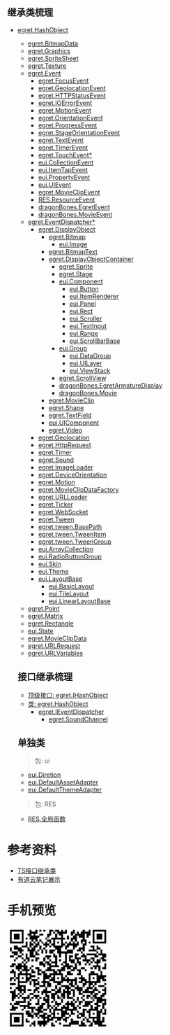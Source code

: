 ## 继承类梳理

+ [egret.HashObject](http://developer.egret.com/cn/apidoc/index/name/egret.HashObject)
  + [egret.BitmapData](http://developer.egret.com/cn/apidoc/index/name/egret.HashObject#)
  + [egret.Graphics](http://developer.egret.com/cn/apidoc/index/name/egret.HashObject#)
  + [egret.SpriteSheet]()
  + [egret.Texture](http://developer.egret.com/cn/apidoc/index/name/egret.Texture)
  + [egret.Event](http://developer.egret.com/cn/apidoc/index/name/egret.Event)
    + [egret.FocusEvent]()
    + [egret.GeolocationEvent]()
    + [egret.HTTPStatusEvent]()
    + [egret.IOErrorEvent]()
    + [egret.MotionEvent]()
    + [egret.OrientationEvent]()
    + [egret.ProgressEvent]()
    + [egret.StageOrientationEvent]()
    + [egret.TextEvent]()
    + [egret.TimerEvent]()
    + [egret.TouchEvent*](http://developer.egret.com/cn/apidoc/index/name/egret.TouchEvent)
    + [eui.CollectionEvent]()
    + [eui.ItemTapEvent]()
    + [eui.PropertyEvent]()
    + [eui.UIEvent]()
    + [egret.MovieClipEvent]()
    + [RES.ResourceEvent]()
    + [dragonBones.EgretEvent]()
    + [dragonBones.MovieEvent]()
  + [egret.EventDispatcher*](http://developer.egret.com/cn/apidoc/index/name/egret.EventDispatcher)
    + [egret.DisplayObject](http://developer.egret.com/cn/apidoc/index/name/egret.DisplayObject)
      + [egret.Bitmap](http://developer.egret.com/cn/apidoc/index/name/egret.Bitmap)
        + [eui.Image](http://developer.egret.com/cn/apidoc/index/name/eui.Image)
      + [egret.BitmapText]()
      + [egret.DisplayObjectContainer](http://developer.egret.com/cn/apidoc/index/name/egret.DisplayObjectContainer)
        + [egret.Sprite](http://developer.egret.com/cn/apidoc/index/name/egret.Sprite)
        + [egret.Stage]()
        + [eui.Component](http://developer.egret.com/cn/apidoc/index/name/eui.Component)
          + [eui.Button]()
          + [eui.ItemRenderer]()
          + [eui.Panel]()
          + [eui.Rect](http://developer.egret.com/cn/apidoc/index/name/eui.Rect)
          + [eui.Scroller]()
          + [eui.TextInput]()
          + [eui.Range]()
          + [eui.ScrollBarBase]()
        + [eui.Group](http://developer.egret.com/cn/apidoc/index/name/eui.Group)
          + [eui.DataGroup]()
          + [eui.UILayer](http://developer.egret.com/cn/apidoc/index/name/eui.UILayer)
          + [eui.ViewStack]()
        + [egret.ScrollView]()
        + [dragonBones.EgretArmatureDisplay]()
        + [dragonBones.Movie]()
      + [egret.MovieClip]()
      + [egret.Shape]()
      + [egret.TextField]()
      + [eui.UIComponent]()
      + [egret.Video]()
    + [egret.Geolocation]()
    + [egret.HttpRequest]()
    + [egret.Timer]()
    + [egret.Sound](http://developer.egret.com/cn/apidoc/index/name/egret.Sound)
    + [egret.ImageLoader]()
    + [egret.DeviceOrientation]()
    + [egret.Motion]()
    + [egret.MovieClipDataFactory]()
    + [egret.URLLoader]()
    + [egret.Ticker]()
    + [egret.WebSocket]()
    + [egret.Tween](http://developer.egret.com/cn/apidoc/index/name/egret.Tween)
    + [egret.tween.BasePath]()
    + [egret.tween.TweenItem]()
    + [egret.tween.TweenGroup]()
    + [eui.ArrayCollection]()
    + [eui.RadioButtonGroup]()
    + [eui.Skin](http://developer.egret.com/cn/apidoc/index/name/eui.Skin)
    + [eui.Theme](http://developer.egret.com/cn/apidoc/index/name/eui.Theme)
    + [eui.LayoutBase](http://developer.egret.com/cn/apidoc/index/name/eui.LayoutBase)
      + [eui.BasicLayout](http://developer.egret.com/cn/apidoc/index/name/eui.BasicLayout)
      + [eui.TileLayout]()
      + [eui.LinearLayoutBase]()
  + [egret.Point](http://developer.egret.com/cn/apidoc/index/name/egret.Point)
  + [egret.Matrix]()
  + [egret.Rectangle](http://developer.egret.com/cn/apidoc/index/name/egret.Rectangle)
  + [eui.State]()
  + [egret.MovieClipData]()
  + [egret.URLRequest]()
  + [egret.URLVariables]()

  ## 接口继承梳理
  + [顶级接口: egret.IHashObject](http://developer.egret.com/cn/apidoc/index/name/egret.IHashObject)
  + [类: egret.HashObject](http://developer.egret.com/cn/apidoc/index/name/egret.HashObject)
    + [egret.IEventDispatcher](http://developer.egret.com/cn/apidoc/index/name/egret.IEventDispatcher)
      + [egret.SoundChannel](http://developer.egret.com/cn/apidoc/index/name/egret.SoundChannel)

  ## 单独类
  > 包: ui
  
    + [eui.Diretion](http://developer.egret.com/cn/apidoc/index/name/eui.Direction)
    + [eui.DefaultAssetAdapter](http://developer.egret.com/cn/apidoc/index/name/eui.DefaultAssetAdapter)
    + [eui.DefaultThemeAdapter]()
  
  > 包: RES
  
    + [RES.全局函数](http://developer.egret.com/cn/apidoc/index/name/RES.globalFunction)
    
    

# 参考资料
+ [TS接口继承类](https://www.tslang.cn/docs/handbook/interfaces.html)
+ [有道云笔记展示](https://note.youdao.com/share/?id=ad95b51fdb98ce430c1c7a6479c8c88d&type=note#/)

# 手机预览
![](https://github.com/Jesonhu/egret-construction-study/blob/master/assets/img/mobile.jpg)

